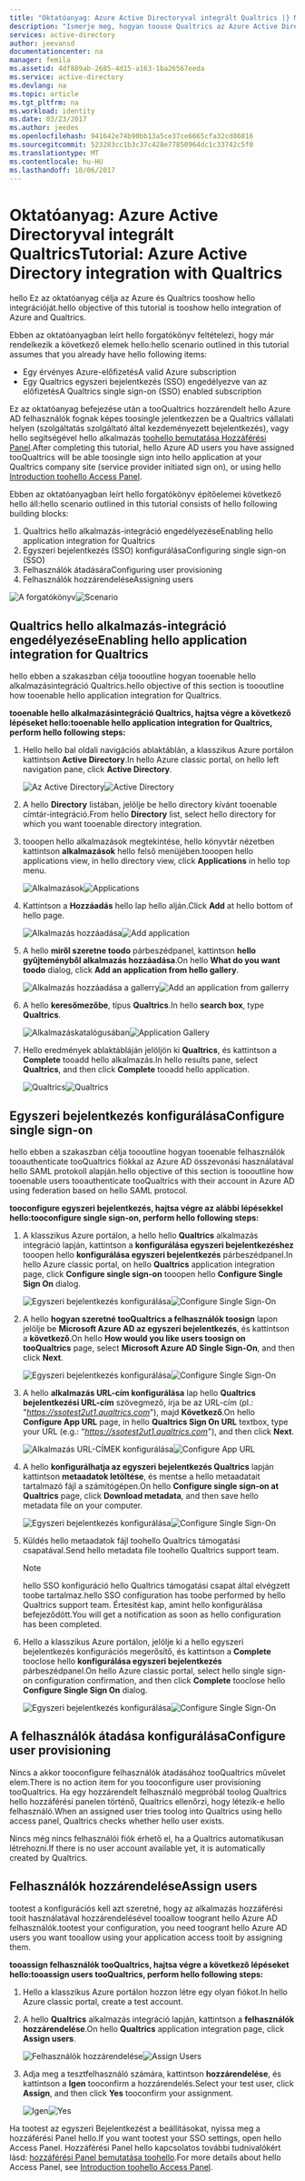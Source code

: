 ```yaml
---
title: "Oktatóanyag: Azure Active Directoryval integrált Qualtrics |} Microsoft Docs"
description: "Ismerje meg, hogyan toouse Qualtrics az Azure Active Directory tooenable egyszeri bejelentkezést, automatizált üzembe helyezést és további!"
services: active-directory
author: jeevansd
documentationcenter: na
manager: femila
ms.assetid: 4df889ab-2685-4d15-a163-1ba26567eeda
ms.service: active-directory
ms.devlang: na
ms.topic: article
ms.tgt_pltfrm: na
ms.workload: identity
ms.date: 03/23/2017
ms.author: jeedes
ms.openlocfilehash: 941642e74b90bb13a5ce37ce6665cfa32cd86016
ms.sourcegitcommit: 523283cc1b3c37c428e77850964dc1c33742c5f0
ms.translationtype: MT
ms.contentlocale: hu-HU
ms.lasthandoff: 10/06/2017
---
```

# <a name="tutorial-azure-active-directory-integration-with-qualtrics"></a><span data-ttu-id="31453-103">Oktatóanyag: Azure Active Directoryval integrált Qualtrics</span><span class="sxs-lookup"><span data-stu-id="31453-103">Tutorial: Azure Active Directory integration with Qualtrics</span></span>
<span data-ttu-id="31453-104">hello Ez az oktatóanyag célja az Azure és Qualtrics tooshow hello integrációját.</span><span class="sxs-lookup"><span data-stu-id="31453-104">hello objective of this tutorial is tooshow hello integration of Azure and Qualtrics.</span></span>  

<span data-ttu-id="31453-105">Ebben az oktatóanyagban leírt hello forgatókönyv feltételezi, hogy már rendelkezik a következő elemek hello:</span><span class="sxs-lookup"><span data-stu-id="31453-105">hello scenario outlined in this tutorial assumes that you already have hello following items:</span></span>

* <span data-ttu-id="31453-106">Egy érvényes Azure-előfizetés</span><span class="sxs-lookup"><span data-stu-id="31453-106">A valid Azure subscription</span></span>
* <span data-ttu-id="31453-107">Egy Qualtrics egyszeri bejelentkezés (SSO) engedélyezve van az előfizetés</span><span class="sxs-lookup"><span data-stu-id="31453-107">A Qualtrics single sign-on (SSO) enabled subscription</span></span>

<span data-ttu-id="31453-108">Ez az oktatóanyag befejezése után a tooQualtrics hozzárendelt hello Azure AD felhasználók fognak képes toosingle jelentkezzen be a Qualtrics vállalati helyen (szolgáltatás szolgáltató által kezdeményezett bejelentkezés), vagy hello segítségével hello alkalmazás [toohello bemutatása Hozzáférési Panel](active-directory-saas-access-panel-introduction.md).</span><span class="sxs-lookup"><span data-stu-id="31453-108">After completing this tutorial, hello Azure AD users you have assigned tooQualtrics will be able toosingle sign into hello application at your Qualtrics company site (service provider initiated sign on), or using hello [Introduction toohello Access Panel](active-directory-saas-access-panel-introduction.md).</span></span>

<span data-ttu-id="31453-109">Ebben az oktatóanyagban leírt hello forgatókönyv építőelemei következő hello áll:</span><span class="sxs-lookup"><span data-stu-id="31453-109">hello scenario outlined in this tutorial consists of hello following building blocks:</span></span>

1. <span data-ttu-id="31453-110">Qualtrics hello alkalmazás-integráció engedélyezése</span><span class="sxs-lookup"><span data-stu-id="31453-110">Enabling hello application integration for Qualtrics</span></span>
2. <span data-ttu-id="31453-111">Egyszeri bejelentkezés (SSO) konfigurálása</span><span class="sxs-lookup"><span data-stu-id="31453-111">Configuring single sign-on (SSO)</span></span>
3. <span data-ttu-id="31453-112">Felhasználók átadására</span><span class="sxs-lookup"><span data-stu-id="31453-112">Configuring user provisioning</span></span>
4. <span data-ttu-id="31453-113">Felhasználók hozzárendelése</span><span class="sxs-lookup"><span data-stu-id="31453-113">Assigning users</span></span>

<span data-ttu-id="31453-114">![A forgatókönyv](./media/active-directory-saas-qualtrics-tutorial/IC789542.png "forgatókönyv")</span><span class="sxs-lookup"><span data-stu-id="31453-114">![Scenario](./media/active-directory-saas-qualtrics-tutorial/IC789542.png "Scenario")</span></span>

## <a name="enabling-hello-application-integration-for-qualtrics"></a><span data-ttu-id="31453-115">Qualtrics hello alkalmazás-integráció engedélyezése</span><span class="sxs-lookup"><span data-stu-id="31453-115">Enabling hello application integration for Qualtrics</span></span>
<span data-ttu-id="31453-116">hello ebben a szakaszban célja toooutline hogyan tooenable hello alkalmazásintegráció Qualtrics.</span><span class="sxs-lookup"><span data-stu-id="31453-116">hello objective of this section is toooutline how tooenable hello application integration for Qualtrics.</span></span>

<span data-ttu-id="31453-117">**tooenable hello alkalmazásintegráció Qualtrics, hajtsa végre a következő lépéseket hello:**</span><span class="sxs-lookup"><span data-stu-id="31453-117">**tooenable hello application integration for Qualtrics, perform hello following steps:**</span></span>

1. <span data-ttu-id="31453-118">Hello hello bal oldali navigációs ablaktáblán, a klasszikus Azure portálon kattintson **Active Directory**.</span><span class="sxs-lookup"><span data-stu-id="31453-118">In hello Azure classic portal, on hello left navigation pane, click **Active Directory**.</span></span>
   
   <span data-ttu-id="31453-119">![Az Active Directory](./media/active-directory-saas-qualtrics-tutorial/IC700993.png "Active Directory")</span><span class="sxs-lookup"><span data-stu-id="31453-119">![Active Directory](./media/active-directory-saas-qualtrics-tutorial/IC700993.png "Active Directory")</span></span>
2. <span data-ttu-id="31453-120">A hello **Directory** listában, jelölje be hello directory kívánt tooenable címtár-integráció.</span><span class="sxs-lookup"><span data-stu-id="31453-120">From hello **Directory** list, select hello directory for which you want tooenable directory integration.</span></span>
3. <span data-ttu-id="31453-121">tooopen hello alkalmazások megtekintése, hello könyvtár nézetben kattintson **alkalmazások** hello felső menüjében.</span><span class="sxs-lookup"><span data-stu-id="31453-121">tooopen hello applications view, in hello directory view, click **Applications** in hello top menu.</span></span>
   
   <span data-ttu-id="31453-122">![Alkalmazások](./media/active-directory-saas-qualtrics-tutorial/IC700994.png "alkalmazások")</span><span class="sxs-lookup"><span data-stu-id="31453-122">![Applications](./media/active-directory-saas-qualtrics-tutorial/IC700994.png "Applications")</span></span>
4. <span data-ttu-id="31453-123">Kattintson a **Hozzáadás** hello lap hello alján.</span><span class="sxs-lookup"><span data-stu-id="31453-123">Click **Add** at hello bottom of hello page.</span></span>
   
   <span data-ttu-id="31453-124">![Alkalmazás hozzáadása](./media/active-directory-saas-qualtrics-tutorial/IC749321.png "alkalmazás hozzáadása")</span><span class="sxs-lookup"><span data-stu-id="31453-124">![Add application](./media/active-directory-saas-qualtrics-tutorial/IC749321.png "Add application")</span></span>
5. <span data-ttu-id="31453-125">A hello **miről szeretne toodo** párbeszédpanel, kattintson **hello gyűjteményből alkalmazás hozzáadása**.</span><span class="sxs-lookup"><span data-stu-id="31453-125">On hello **What do you want toodo** dialog, click **Add an application from hello gallery**.</span></span>
   
   <span data-ttu-id="31453-126">![Alkalmazás hozzáadása a gallerry](./media/active-directory-saas-qualtrics-tutorial/IC749322.png "gallerry az alkalmazás hozzáadása")</span><span class="sxs-lookup"><span data-stu-id="31453-126">![Add an application from gallerry](./media/active-directory-saas-qualtrics-tutorial/IC749322.png "Add an application from gallerry")</span></span>
6. <span data-ttu-id="31453-127">A hello **keresőmezőbe**, típus **Qualtrics**.</span><span class="sxs-lookup"><span data-stu-id="31453-127">In hello **search box**, type **Qualtrics**.</span></span>
   
   <span data-ttu-id="31453-128">![Alkalmazáskatalógusában](./media/active-directory-saas-qualtrics-tutorial/IC789543.png "Alkalmazáskatalógusában")</span><span class="sxs-lookup"><span data-stu-id="31453-128">![Application Gallery](./media/active-directory-saas-qualtrics-tutorial/IC789543.png "Application Gallery")</span></span>
7. <span data-ttu-id="31453-129">Hello eredmények ablaktábláján jelöljön ki **Qualtrics**, és kattintson a **Complete** tooadd hello alkalmazás.</span><span class="sxs-lookup"><span data-stu-id="31453-129">In hello results pane, select **Qualtrics**, and then click **Complete** tooadd hello application.</span></span>
   
   <span data-ttu-id="31453-130">![Qualtrics](./media/active-directory-saas-qualtrics-tutorial/IC789544.png "Qualtrics")</span><span class="sxs-lookup"><span data-stu-id="31453-130">![Qualtrics](./media/active-directory-saas-qualtrics-tutorial/IC789544.png "Qualtrics")</span></span>
   
## <a name="configure-single-sign-on"></a><span data-ttu-id="31453-131">Egyszeri bejelentkezés konfigurálása</span><span class="sxs-lookup"><span data-stu-id="31453-131">Configure single sign-on</span></span>

<span data-ttu-id="31453-132">hello ebben a szakaszban célja toooutline hogyan tooenable felhasználók tooauthenticate tooQualtrics fiókkal az Azure AD összevonási használatával hello SAML protokoll alapján.</span><span class="sxs-lookup"><span data-stu-id="31453-132">hello objective of this section is toooutline how tooenable users tooauthenticate tooQualtrics with their account in Azure AD using federation based on hello SAML protocol.</span></span>

<span data-ttu-id="31453-133">**tooconfigure egyszeri bejelentkezés, hajtsa végre az alábbi lépésekkel hello:**</span><span class="sxs-lookup"><span data-stu-id="31453-133">**tooconfigure single sign-on, perform hello following steps:**</span></span>

1. <span data-ttu-id="31453-134">A klasszikus Azure portálon, a hello hello **Qualtrics** alkalmazás integráció lapján, kattintson a **konfigurálása egyszeri bejelentkezéshez** tooopen hello **konfigurálása egyszeri bejelentkezés** párbeszédpanel.</span><span class="sxs-lookup"><span data-stu-id="31453-134">In hello Azure classic portal, on hello **Qualtrics** application integration page, click **Configure single sign-on** tooopen hello **Configure Single Sign On** dialog.</span></span>
   
   <span data-ttu-id="31453-135">![Egyszeri bejelentkezés konfigurálása](./media/active-directory-saas-qualtrics-tutorial/IC789545.png "egyszeri bejelentkezés konfigurálása")</span><span class="sxs-lookup"><span data-stu-id="31453-135">![Configure Single Sign-On](./media/active-directory-saas-qualtrics-tutorial/IC789545.png "Configure Single Sign-On")</span></span>
2. <span data-ttu-id="31453-136">A hello **hogyan szeretné tooQualtrics a felhasználók toosign** lapon jelölje be **Microsoft Azure AD az egyszeri bejelentkezés**, és kattintson a **következő**.</span><span class="sxs-lookup"><span data-stu-id="31453-136">On hello **How would you like users toosign on tooQualtrics** page, select **Microsoft Azure AD Single Sign-On**, and then click **Next**.</span></span>
   
   <span data-ttu-id="31453-137">![Egyszeri bejelentkezés konfigurálása](./media/active-directory-saas-qualtrics-tutorial/IC789546.png "egyszeri bejelentkezés konfigurálása")</span><span class="sxs-lookup"><span data-stu-id="31453-137">![Configure Single Sign-On](./media/active-directory-saas-qualtrics-tutorial/IC789546.png "Configure Single Sign-On")</span></span>
3. <span data-ttu-id="31453-138">A hello **alkalmazás URL-cím konfigurálása** lap hello **Qualtrics bejelentkezési URL-cím** szövegmező, írja be az URL-cím (pl.: "*https://ssotest2ut1.qualtrics.com*"), majd **Következő**.</span><span class="sxs-lookup"><span data-stu-id="31453-138">On hello **Configure App URL** page, in hello **Qualtrics Sign On URL** textbox, type your URL (e.g.: “*https://ssotest2ut1.qualtrics.com*"), and then click **Next**.</span></span>
   
   <span data-ttu-id="31453-139">![Alkalmazás URL-CÍMEK konfigurálása](./media/active-directory-saas-qualtrics-tutorial/IC789547.png "alkalmazás URL-CÍMEK konfigurálása")</span><span class="sxs-lookup"><span data-stu-id="31453-139">![Configure App URL](./media/active-directory-saas-qualtrics-tutorial/IC789547.png "Configure App URL")</span></span>
4. <span data-ttu-id="31453-140">A hello **konfigurálhatja az egyszeri bejelentkezés Qualtrics** lapján kattintson **metaadatok letöltése**, és mentse a hello metaadatait tartalmazó fájl a számítógépen.</span><span class="sxs-lookup"><span data-stu-id="31453-140">On hello **Configure single sign-on at Qualtrics** page, click **Download metadata**, and then save hello metadata file on your computer.</span></span>
   
   <span data-ttu-id="31453-141">![Egyszeri bejelentkezés konfigurálása](./media/active-directory-saas-qualtrics-tutorial/IC789548.png "egyszeri bejelentkezés konfigurálása")</span><span class="sxs-lookup"><span data-stu-id="31453-141">![Configure Single Sign-On](./media/active-directory-saas-qualtrics-tutorial/IC789548.png "Configure Single Sign-On")</span></span>
5. <span data-ttu-id="31453-142">Küldés hello metaadatok fájl toohello Qualtrics támogatási csapatával.</span><span class="sxs-lookup"><span data-stu-id="31453-142">Send hello metadata file toohello Qualtrics support team.</span></span>
   
   >[!NOTE]
   ><span data-ttu-id="31453-143">hello SSO konfiguráció hello Qualtrics támogatási csapat által elvégzett toobe tartalmaz.</span><span class="sxs-lookup"><span data-stu-id="31453-143">hello SSO configuration has toobe performed by hello Qualtrics support team.</span></span> <span data-ttu-id="31453-144">Értesítést kap, amint hello konfigurálása befejeződött.</span><span class="sxs-lookup"><span data-stu-id="31453-144">You will get a notification as soon as hello configuration has been completed.</span></span>
   > 
   > 
6. <span data-ttu-id="31453-145">Hello a klasszikus Azure portálon, jelölje ki a hello egyszeri bejelentkezés konfigurációs megerősítő, és kattintson a **Complete** tooclose hello **konfigurálása egyszeri bejelentkezés** párbeszédpanel.</span><span class="sxs-lookup"><span data-stu-id="31453-145">On hello Azure classic portal, select hello single sign-on configuration confirmation, and then click **Complete** tooclose hello **Configure Single Sign On** dialog.</span></span>
   
   <span data-ttu-id="31453-146">![Egyszeri bejelentkezés konfigurálása](./media/active-directory-saas-qualtrics-tutorial/IC789549.png "egyszeri bejelentkezés konfigurálása")</span><span class="sxs-lookup"><span data-stu-id="31453-146">![Configure Single Sign-On](./media/active-directory-saas-qualtrics-tutorial/IC789549.png "Configure Single Sign-On")</span></span>
   
## <a name="configure-user-provisioning"></a><span data-ttu-id="31453-147">A felhasználók átadása konfigurálása</span><span class="sxs-lookup"><span data-stu-id="31453-147">Configure user provisioning</span></span>

<span data-ttu-id="31453-148">Nincs a akkor tooconfigure felhasználók átadásához tooQualtrics művelet elem.</span><span class="sxs-lookup"><span data-stu-id="31453-148">There is no action item for you tooconfigure user provisioning tooQualtrics.</span></span> <span data-ttu-id="31453-149">Ha egy hozzárendelt felhasználó megpróbál toolog Qualtrics hello hozzáférési panelen történő, Qualtrics ellenőrzi, hogy létezik-e hello felhasználó.</span><span class="sxs-lookup"><span data-stu-id="31453-149">When an assigned user tries toolog into Qualtrics using hello access panel, Qualtrics checks whether hello user exists.</span></span>  

<span data-ttu-id="31453-150">Nincs még nincs felhasználói fiók érhető el, ha a Qualtrics automatikusan létrehozni.</span><span class="sxs-lookup"><span data-stu-id="31453-150">If there is no user account available yet, it is automatically created by Qualtrics.</span></span>

## <a name="assign-users"></a><span data-ttu-id="31453-151">Felhasználók hozzárendelése</span><span class="sxs-lookup"><span data-stu-id="31453-151">Assign users</span></span>
<span data-ttu-id="31453-152">tootest a konfigurációs kell azt szeretné, hogy az alkalmazás hozzáférési tooit használatával hozzárendelésével tooallow toogrant hello Azure AD felhasználók.</span><span class="sxs-lookup"><span data-stu-id="31453-152">tootest your configuration, you need toogrant hello Azure AD users you want tooallow using your application access tooit by assigning them.</span></span>

<span data-ttu-id="31453-153">**tooassign felhasználók tooQualtrics, hajtsa végre a következő lépéseket hello:**</span><span class="sxs-lookup"><span data-stu-id="31453-153">**tooassign users tooQualtrics, perform hello following steps:**</span></span>

1. <span data-ttu-id="31453-154">Hello a klasszikus Azure portálon hozzon létre egy olyan fiókot.</span><span class="sxs-lookup"><span data-stu-id="31453-154">In hello Azure classic portal, create a test account.</span></span>
2. <span data-ttu-id="31453-155">A hello **Qualtrics** alkalmazás integráció lapján, kattintson a **felhasználók hozzárendelése**.</span><span class="sxs-lookup"><span data-stu-id="31453-155">On hello **Qualtrics** application integration page, click **Assign users**.</span></span>
   
   <span data-ttu-id="31453-156">![Felhasználók hozzárendelése](./media/active-directory-saas-qualtrics-tutorial/IC789550.png "felhasználók hozzárendelése")</span><span class="sxs-lookup"><span data-stu-id="31453-156">![Assign Users](./media/active-directory-saas-qualtrics-tutorial/IC789550.png "Assign Users")</span></span>
3. <span data-ttu-id="31453-157">Adja meg a tesztfelhasználó számára, kattintson **hozzárendelése**, és kattintson a **Igen** tooconfirm a hozzárendelés.</span><span class="sxs-lookup"><span data-stu-id="31453-157">Select your test user, click **Assign**, and then click **Yes** tooconfirm your assignment.</span></span>
   
   <span data-ttu-id="31453-158">![Igen](./media/active-directory-saas-qualtrics-tutorial/IC767830.png "Igen")</span><span class="sxs-lookup"><span data-stu-id="31453-158">![Yes](./media/active-directory-saas-qualtrics-tutorial/IC767830.png "Yes")</span></span>

<span data-ttu-id="31453-159">Ha tootest az egyszeri Bejelentkezést a beállításokat, nyissa meg a hozzáférési Panel hello.</span><span class="sxs-lookup"><span data-stu-id="31453-159">If you want tootest your SSO settings, open hello Access Panel.</span></span> <span data-ttu-id="31453-160">Hozzáférési Panel hello kapcsolatos további tudnivalókért lásd: [hozzáférési Panel bemutatása toohello](active-directory-saas-access-panel-introduction.md).</span><span class="sxs-lookup"><span data-stu-id="31453-160">For more details about hello Access Panel, see [Introduction toohello Access Panel](active-directory-saas-access-panel-introduction.md).</span></span>

